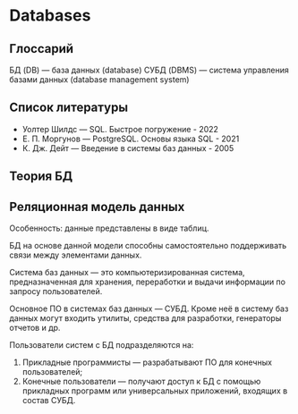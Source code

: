 # Databases

## Глоссарий

БД (DB) — база данных (database)
СУБД (DBMS) — система управления базами данных (database management system)

## Список литературы

- Уолтер Шилдс — SQL. Быстрое погружение - 2022
- Е. П. Моргунов — PostgreSQL. Основы языка SQL - 2021
- К. Дж. Дейт — Введение в системы баз данных - 2005

## Теория БД

## Реляционная модель данных

Особенность: данные представлены в виде таблиц.

БД на основе данной модели способны самостоятельно поддерживать связи между
элементами данных.

Система баз данных — это компьютеризированная система, предназначенная для
хранения, переработки и выдачи информации по запросу пользователей.

Основное ПО в системах баз данных — СУБД. Кроме неё в систему баз данных
могут входить утилиты, средства для разработки, генераторы отчетов и др.

Пользователи систем с БД подразделяются на:
1. Прикладные программисты — разрабатывают ПО для конечных пользователей;
2. Конечные пользователи — получают доступ к БД с помощью прикладных программ
   или универсальных приложений, входящих в состав СУБД.
